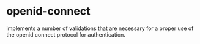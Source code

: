 # openid-connect
implements a number of validations that are necessary for a proper use of the openid connect protocol for authentication.

